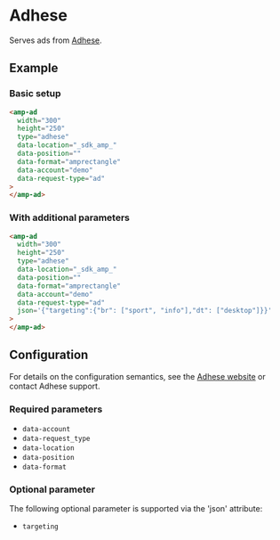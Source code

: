 <!---
Copyright 2017 The AMP HTML Authors. All Rights Reserved.

Licensed under the Apache License, Version 2.0 (the "License");
you may not use this file except in compliance with the License.
You may obtain a copy of the License at

      http://www.apache.org/licenses/LICENSE-2.0

Unless required by applicable law or agreed to in writing, software
distributed under the License is distributed on an "AS-IS" BASIS,
WITHOUT WARRANTIES OR CONDITIONS OF ANY KIND, either express or implied.
See the License for the specific language governing permissions and
limitations under the License.
-->

# Adhese

Serves ads from [Adhese](https://www.adhese.com).

## Example

### Basic setup

```html
<amp-ad
  width="300"
  height="250"
  type="adhese"
  data-location="_sdk_amp_"
  data-position=""
  data-format="amprectangle"
  data-account="demo"
  data-request-type="ad"
>
</amp-ad>
```

### With additional parameters

```html
<amp-ad
  width="300"
  height="250"
  type="adhese"
  data-location="_sdk_amp_"
  data-position=""
  data-format="amprectangle"
  data-account="demo"
  data-request-type="ad"
  json='{"targeting":{"br": ["sport", "info"],"dt": ["desktop"]}}'
>
</amp-ad>
```

## Configuration

For details on the configuration semantics, see the [Adhese website](https://www.adhese.com) or contact Adhese support.

### Required parameters

- `data-account`
- `data-request_type`
- `data-location`
- `data-position`
- `data-format`

### Optional parameter

The following optional parameter is supported via the 'json' attribute:

- `targeting`
